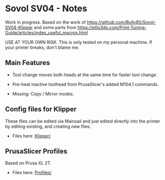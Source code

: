 # Sovol SV04 - Notes

Work in progress. Based on the work of https://github.com/Bully85/Sovol-SV04-Klipper and some parts from https://ellis3dp.com/Print-Tuning-Guide/articles/index_useful_macros.html

USE AT YOUR OWN RISK. This is only tested on my personal machine. If your printer breaks, don't blame me.

## Main Features 

 * Tool change moves both heads at the same time for faster tool change. 
 * Pre-heat inactive toolhead from PrusaSlicer's added M104.1 commands.
 
* Missing: Copy / Mirror modes.

## Config files for Klipper

These files can be edited via Mainsail and just edited directly into the printer by editing existing, and creating new files:

 * Files here: [Klipper/](Klipper/)

## PrusaSlicer Profiles

Based on Prusa XL 2T.

 * Files here: [Profiles/](Profiles/)

